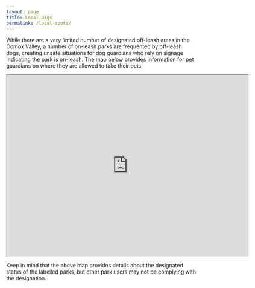 ```yaml
---
layout: page
title: Local Digs
permalink: /local-spots/
---
```


While there are a very limited number of designated off-leash areas in the Comox Valley, a number of on-leash parks are frequented by off-leash dogs, creating unsafe situations for dog guardians who rely on signage indicating the park is on-leash. The map below provides information for pet guardians on where they are allowed to take their pets.
<iframe src="https://www.google.com/maps/d/embed?mid=1ohhkvSbHwstZdefm6_hrA7A_M-5WvTU&ehbc=2E312F" width="640" height="480"></iframe>

Keep in mind that the above map provides details about the designated status of the labelled parks, but other park users may not be complying with the designation.